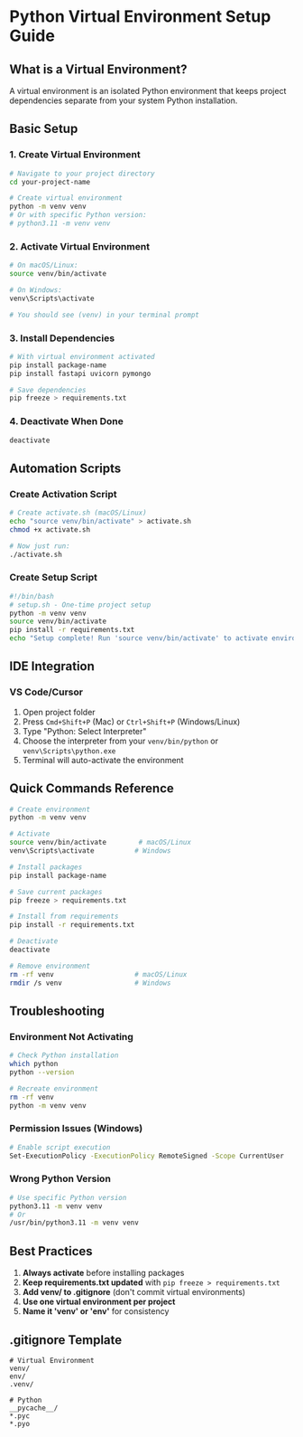 # Python Virtual Environment Setup Guide

## What is a Virtual Environment?
A virtual environment is an isolated Python environment that keeps project dependencies separate from your system Python installation.

## Basic Setup

### 1. Create Virtual Environment
```bash
# Navigate to your project directory
cd your-project-name

# Create virtual environment
python -m venv venv
# Or with specific Python version:
# python3.11 -m venv venv
```

### 2. Activate Virtual Environment
```bash
# On macOS/Linux:
source venv/bin/activate

# On Windows:
venv\Scripts\activate

# You should see (venv) in your terminal prompt
```

### 3. Install Dependencies
```bash
# With virtual environment activated
pip install package-name
pip install fastapi uvicorn pymongo

# Save dependencies
pip freeze > requirements.txt
```

### 4. Deactivate When Done
```bash
deactivate
```

## Automation Scripts

### Create Activation Script
```bash
# Create activate.sh (macOS/Linux)
echo "source venv/bin/activate" > activate.sh
chmod +x activate.sh

# Now just run:
./activate.sh
```

### Create Setup Script
```bash
#!/bin/bash
# setup.sh - One-time project setup
python -m venv venv
source venv/bin/activate
pip install -r requirements.txt
echo "Setup complete! Run 'source venv/bin/activate' to activate environment"
```

## IDE Integration

### VS Code/Cursor
1. Open project folder
2. Press `Cmd+Shift+P` (Mac) or `Ctrl+Shift+P` (Windows/Linux)
3. Type "Python: Select Interpreter"
4. Choose the interpreter from your `venv/bin/python` or `venv\Scripts\python.exe`
5. Terminal will auto-activate the environment

## Quick Commands Reference

```bash
# Create environment
python -m venv venv

# Activate
source venv/bin/activate        # macOS/Linux
venv\Scripts\activate          # Windows

# Install packages
pip install package-name

# Save current packages
pip freeze > requirements.txt

# Install from requirements
pip install -r requirements.txt

# Deactivate
deactivate

# Remove environment
rm -rf venv                    # macOS/Linux
rmdir /s venv                  # Windows
```

## Troubleshooting

### Environment Not Activating
```bash
# Check Python installation
which python
python --version

# Recreate environment
rm -rf venv
python -m venv venv
```

### Permission Issues (Windows)
```bash
# Enable script execution
Set-ExecutionPolicy -ExecutionPolicy RemoteSigned -Scope CurrentUser
```

### Wrong Python Version
```bash
# Use specific Python version
python3.11 -m venv venv
# Or
/usr/bin/python3.11 -m venv venv
```

## Best Practices

1. **Always activate** before installing packages
2. **Keep requirements.txt updated** with `pip freeze > requirements.txt`
3. **Add venv/ to .gitignore** (don't commit virtual environments)
4. **Use one virtual environment per project**
5. **Name it 'venv' or 'env'** for consistency

## .gitignore Template
```
# Virtual Environment
venv/
env/
.venv/

# Python
__pycache__/
*.pyc
*.pyo
```
